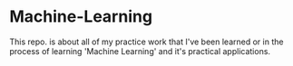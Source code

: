 # Machine-Learning
This repo. is about all of my practice work that I've been learned or in the process of learning 'Machine Learning' and it's practical applications.
